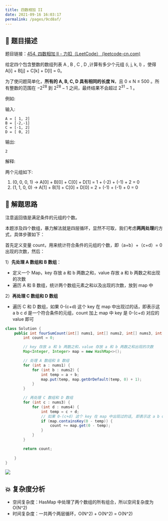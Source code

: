 ```yaml
---
title: 四数相加 II
date: 2021-09-16 16:03:17
permalink: /pages/9cd8af/
---
```


## 📃 题目描述

题目链接：[454. 四数相加 II - 力扣（LeetCode） (leetcode-cn.com)](https://leetcode-cn.com/problems/4sum-ii/)

给定四个包含整数的数组列表 A , B , C , D ,计算有多少个元组 (i, j, k, l) ，使得 A[i] + B[j] + C[k] + D[l] = 0。

为了使问题简单化，**所有的 A, B, C, D 具有相同的长度 N**，且 0 ≤ N ≤ 500 。所有整数的范围在 $-2^{28}$ 到 $2^{28} - 1$ 之间，最终结果不会超过 $2^{31} - 1$ 。

例如:

输入:

```
A = [ 1, 2]
B = [-2,-1]
C = [-1, 2]
D = [ 0, 2]
```

输出:

```
2
```

解释:

两个元组如下:

1. (0, 0, 0, 1) -> A[0] + B[0] + C[0] + D[1] = 1 + (-2) + (-1) + 2 = 0
2. (1, 1, 0, 0) -> A[1] + B[1] + C[0] + D[0] = 2 + (-1) + (-1) + 0 = 0

## 🔔 解题思路

注意返回值是满足条件的元组的个数。

本题涉及四个数组，暴力解法就是四层循环，显然不可取，我们考虑**两两处理**的方式，具体步骤如下：

首先定义变量 count，用来统计符合条件的元组的个数，即（a+b）+（c+d）= 0 出现的次数，然后：

1）**先处理 A 数组和 B 数组**：

- 定义一个 Map，key 存放 a 和 b 两数之和，value 存放 a 和 b 两数之和出现的次数
- 遍历 A 和 B 数组，统计两个数组元素之和以及出现的次数，放到 map 中

2）**再处理 C 数组和 D 数组**

- 遍历 C 和 D 数组，如果 0-(c+d) 这个 key 在 map 中出现过的话，即表示这 a b c d 是一个符合条件的元组，count 加上 map 中 key 是 0-(c+d) 对应的 value 即可


```java
class Solution {
    public int fourSumCount(int[] nums1, int[] nums2, int[] nums3, int[] nums4) {
        int count = 0;  

        // key 存放 a 和 b 两数之和，value 存放 a 和 b 两数之和出现的次数
        Map<Integer, Integer> map = new HashMap<>();

        // 处理 A 数组和 B 数组
        for (int a : nums1) {
            for (int b : nums2) {
                int temp = a + b;
                map.put(temp, map.getOrDefault(temp, 0) + 1);
            }
        }

        // 再处理 C 数组和 D 数组
        for (int c : nums3) {
            for (int d : nums4) {
                int temp = c + d;
                // 如果 0-(c+d) 这个 key 在 map 中出现过的话, 即表示这 a b c d 是一个符合条件的元组
                if (map.containsKey(0 - temp)) {
                    count += map.get(0 - temp);
                }
            }
        }

        return count;
    
    }
}
```

![](https://cs-wiki.oss-cn-shanghai.aliyuncs.com/img/20210916164355.png)

## 💥 复杂度分析

- 空间复杂度：HasMap 中处理了两个数组的所有组合，所以空间复杂度为 O(N^2)
- 时间复杂度：一共两个两层循环，O(N^2) + O(N^2) = O(N^2)